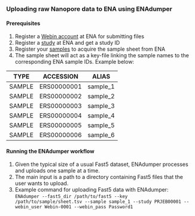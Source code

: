### Uploading raw Nanopore data to ENA using ENAdumper

#### Prerequisites
1. Register a [Webin account](https://ena-docs.readthedocs.io/en/latest/submit/general-guide/registration.html) at ENA for submitting files
2. Register a [study](https://ena-docs.readthedocs.io/en/latest/submit/study.html) at ENA and get a study ID
3. Register your [samples](https://ena-docs.readthedocs.io/en/latest/submit/samples.html) to acquire the sample sheet from ENA
4. The sample sheet will act as a key-file linking the sample names to the corresponding ENA sample IDs. Example below:

| TYPE | ACCESSION | ALIAS |
| --- | --- | --- |
| SAMPLE | ERS00000001 | sample_1 |
| SAMPLE | ERS00000002 | sample_2 |
| SAMPLE | ERS00000003 | sample_3 |
| SAMPLE | ERS00000004 | sample_4 |
| SAMPLE | ERS00000005 | sample_5 |
| SAMPLE | ERS00000006 | sample_6 |

#### Running the ENAdumper workflow
1. Given the typical size of a usual Fast5 dataset, ENAdumper processes and uploads one sample at a time.
2. The main input is a path to a directory containing Fast5 files that the user wants to upload.
3. Example command for uploading Fast5 data with ENAdumper: <br/>
`ENAdumper --fast5_dir /path/to/fast5 --key /path/to/sample/sheet.tsv --sample sample_1 --study PRJEB00001 --webin_user Webin-0001 --webin_pass Password1`
